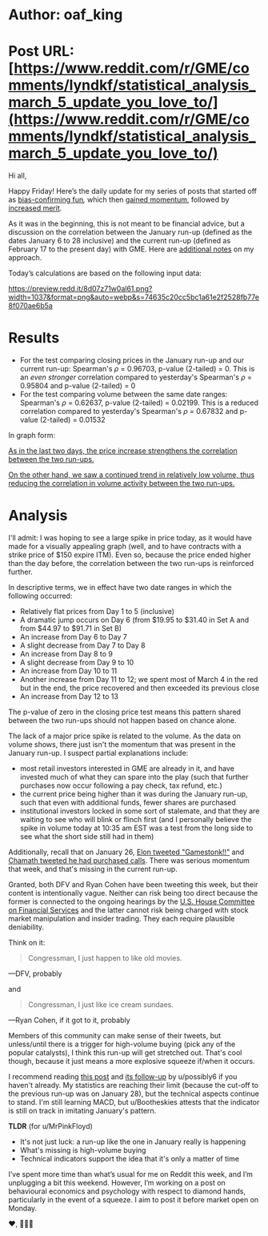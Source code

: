 # Author: oaf_king
# Post URL: [https://www.reddit.com/r/GME/comments/lyndkf/statistical_analysis_march_5_update_you_love_to/](https://www.reddit.com/r/GME/comments/lyndkf/statistical_analysis_march_5_update_you_love_to/)


Hi all,

Happy Friday! Here’s the daily update for my series of posts that started off as [bias-confirming fun](https://www.reddit.com/r/GME/comments/lwsiai/just_for_fun_for_your_confirmation_bias_needs/)*,* which then [gained momentum](https://www.reddit.com/r/GME/comments/lx4gbv/yall_this_is_statistically_significant_action/), followed by [increased merit](https://www.reddit.com/r/GME/comments/lxwv8r/statistical_analysis_march_4_update_pricing/).

As it was in the beginning, this is not meant to be financial advice, but a discussion on the correlation between the January run-up (defined as the dates January 6 to 28 inclusive) and the current run-up (defined as February 17 to the present day) with GME. Here are [additional notes](https://www.reddit.com/r/GME/comments/lxhatz/some_additional_thoughts_on_statistical_analysis/) on my approach.

Today’s calculations are based on the following input data:

https://preview.redd.it/8d07z71w0al61.png?width=1037&format=png&auto=webp&s=74635c20cc5bc1a61e2f2528fb77e8f070ae6b5a

# Results

* For the test comparing closing prices in the January run-up and our current run-up: Spearman's *ρ* = 0.96703, p-value (2-tailed) = 0. This is an *even stronger* correlation compared to yesterday's Spearman's *ρ* = 0.95804 and p-value (2-tailed) = 0
* For the test comparing volume between the same date ranges: Spearman's *ρ* = 0.62637, p-value (2-tailed) = 0.02199. This is a reduced correlation compared to yesterday's Spearman's *ρ* = 0.67832 and p-value (2-tailed) = 0.01532

In graph form:

[As in the last two days, the price increase strengthens the correlation between the two run-ups.](https://preview.redd.it/36hzilbt1al61.png?width=884&format=png&auto=webp&s=a00947502b13312d127f67aab2c9209ef656c865)

[On the other hand, we saw a continued trend in relatively low volume, thus reducing the correlation in volume activity between the two run-ups.](https://preview.redd.it/0u64bi692al61.png?width=1099&format=png&auto=webp&s=1463b0456a597525d53daf1baa2d00372dbdc497)

# Analysis

I'll admit: I was hoping to see a large spike in price today, as it would have made for a visually appealing graph (well, and to have contracts with a strike price of $150 expire ITM). Even so, because the price ended higher than the day before, the correlation between the two run-ups is reinforced further.

In descriptive terms, we in effect have two date ranges in which the following occurred:

* Relatively flat prices from Day 1 to 5 (inclusive)
* A dramatic jump occurs on Day 6 (from $19.95 to $31.40 in Set A and from $44.97 to $91.71 in Set B)
* An increase from Day 6 to Day 7
* A slight decrease from Day 7 to Day 8
* An increase from Day 8 to 9
* A slight decrease from Day 9 to 10
* An increase from Day 10 to 11
* Another increase from Day 11 to 12; we spent most of March 4 in the red but in the end, the price recovered and then exceeded its previous close
* An increase from Day 12 to 13

The p-value of zero in the closing price test means this pattern shared between the two run-ups should not happen based on chance alone.

The lack of a major price spike is related to the volume. As the data on volume shows, there just isn't the momentum that was present in the January run-up. I suspect partial explanations include:

* most retail investors interested in GME are already in it, and have invested much of what they can spare into the play (such that further purchases now occur following a pay check, tax refund, etc.)
* the current price being higher than it was during the January run-up, such that even with additional funds, fewer shares are purchased
* institutional investors locked in some sort of stalemate, and that they are waiting to see who will blink or flinch first (and I personally believe the spike in volume today at 10:35 am EST was a test from the long side to see what the short side still had in them)

Additionally, recall that on January 26, [Elon tweeted "Gamestonk!!"](https://twitter.com/elonmusk/status/1354174279894642703) and [Chamath tweeted he had purchased calls](https://twitter.com/chamath/status/1354089928313823232). There was serious momentum that week, and that's missing in the current run-up.

Granted, both DFV and Ryan Cohen have been tweeting this week, but their content is intentionally vague. Neither can risk being too direct because the former is connected to the ongoing hearings by the [U.S. House Committee on Financial Services](https://twitter.com/FSCDems/status/1367247053991022592) and the latter cannot risk being charged with stock market manipulation and insider trading. They each require plausible deniability.

Think on it:

>Congressman, I just happen to like old movies.

—DFV, probably

and

>Congressman, I just like ice cream sundaes.

—Ryan Cohen, if it got to it, probably

Members of this community can make sense of their tweets, but unless/until there is a trigger for high-volume buying (pick any of the popular catalysts), I think this run-up will get stretched out. That's cool though, because it just means a more explosive squeeze if/when it occurs.

I recommend reading [this post](https://www.reddit.com/r/GME/comments/lxyjdh/tomorrow_gme_is_mooning_the_ttm_squeeze_explained/) and [its follow-up](https://www.reddit.com/r/GME/comments/lyh8cm/gme_squeeze_indicator_update/) by u/possibly6 if you haven't already. My statistics are reaching their limit (because the cut-off to the previous run-up was on January 28), but the technical aspects continue to stand. I'm still learning MACD, but u/Bootheskies attests that the indicator is still on track in imitating January's pattern.

**TLDR** (for u/MrPinkFloyd)

* It's not just luck: a run-up like the one in January really is happening
* What's missing is high-volume buying
* Technical indicators support the idea that it's only a matter of time

I’ve spent more time than what’s usual for me on Reddit this week, and I’m unplugging a bit this weekend. However, I’m working on a post on behavioural economics and psychology with respect to diamond hands, particularly in the event of a squeeze. I aim to post it before market open on Monday.

❤️, 🦍💎🙌